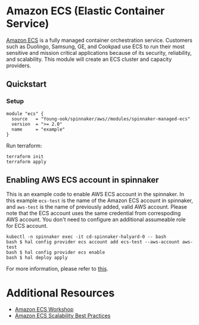 # Amazon ECS (Elastic Container Service)
[Amazon ECS](https://aws.amazon.com/ecs/) is a fully managed container orchestration service. Customers such as Duolingo, Samsung, GE, and Cookpad use ECS to run their most sensitive and mission critical applications because of its security, reliability, and scalability. This module will create an ECS cluster and capacity providers.

## Quickstart
### Setup
```hcl
module "ecs" {
  source   = "Young-ook/spinnaker/aws//modules/spinnaker-managed-ecs"
  version  = ">= 2.0"
  name     = "example"
}
```
Run terraform:
```
terraform init
terraform apply
```

## Enabling AWS ECS account in spinnaker
This is an example code to enable AWS ECS account in the spinnaker. In this example `ecs-test` is the name of the Amazon ECS account in spinnaker, and `aws-test` is the name of previously added, valid AWS account. Please note that the ECS account uses the same credential from correspoding AWS account. You don't need to configure an additional assumeable role for ECS account.
```
kubectl -n spinnaker exec -it cd-spinnaker-halyard-0 -- bash
bash $ hal config provider ecs account add ecs-test --aws-account aws-test
bash $ hal config provider ecs enable
bash $ hal deploy apply
```
For more information, please refer to [this](https://spinnaker.io/setup/install/providers/aws/aws-ecs/).

# Additional Resources
- [Amazon ECS Workshop](https://ecsworkshop.com/)
- [Amazon ECS Scalability Best Practices](https://nathanpeck.com/amazon-ecs-scaling-best-practices/)
